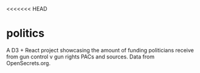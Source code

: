 <<<<<<< HEAD
# politics
A D3 + React project showcasing the amount of funding politicians receive from gun control v gun rights PACs and sources. Data from OpenSecrets.org.
